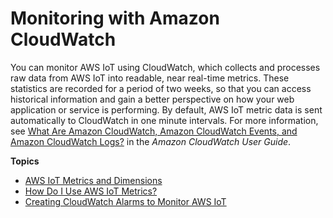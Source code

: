 # Monitoring with Amazon CloudWatch<a name="monitoring-cloudwatch"></a>

You can monitor AWS IoT using CloudWatch, which collects and processes raw data from AWS IoT into readable, near real\-time metrics\. These statistics are recorded for a period of two weeks, so that you can access historical information and gain a better perspective on how your web application or service is performing\. By default, AWS IoT metric data is sent automatically to CloudWatch in one minute intervals\. For more information, see [What Are Amazon CloudWatch, Amazon CloudWatch Events, and Amazon CloudWatch Logs?](https://docs.aws.amazon.com/AmazonCloudWatch/latest/DeveloperGuide/WhatIsCloudWatch.html) in the *Amazon CloudWatch User Guide*\.

**Topics**
+ [AWS IoT Metrics and Dimensions](metrics_dimensions.md)
+ [How Do I Use AWS IoT Metrics?](how_to_use_metrics.md)
+ [Creating CloudWatch Alarms to Monitor AWS IoT](creating_alarms.md)